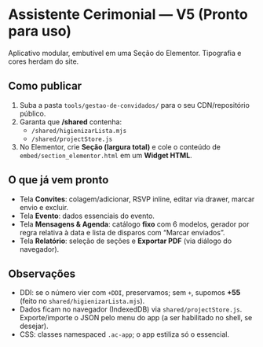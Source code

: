 # Assistente Cerimonial — V5 (Pronto para uso)
Aplicativo modular, embutível em uma Seção do Elementor. Tipografia e cores herdam do site.

## Como publicar
1. Suba a pasta `tools/gestao-de-convidados/` para o seu CDN/repositório público.
2. Garanta que **/shared** contenha:
   - `/shared/higienizarLista.mjs`
   - `/shared/projectStore.js`
3. No Elementor, crie **Seção (largura total)** e cole o conteúdo de `embed/section_elementor.html` em um **Widget HTML**.

## O que já vem pronto
- Tela **Convites**: colagem/adicionar, RSVP inline, editar via drawer, marcar envio e excluir.
- Tela **Evento**: dados essenciais do evento.
- Tela **Mensagens & Agenda**: catálogo **fixo** com 6 modelos, gerador por regra relativa à data e lista de disparos com “Marcar enviados”.
- Tela **Relatório**: seleção de seções e **Exportar PDF** (via diálogo do navegador).

## Observações
- DDI: se o número vier com `+DDI`, preservamos; sem `+`, supomos **+55** (feito no `shared/higienizarLista.mjs`). 
- Dados ficam no navegador (IndexedDB) via `shared/projectStore.js`. Exporte/importe o JSON pelo menu do app (a ser habilitado no shell, se desejar).
- CSS: classes namespaced `.ac-app`; o app estiliza só o essencial.
